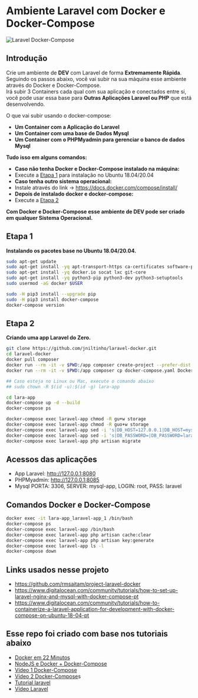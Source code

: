 # Ambiente Laravel com Docker e Docker-Compose

 ![Laravel Docker-Compose](laravel-compose.png)

## Introdução

Crie um ambiente de **DEV** com Laravel de forma **Extremamente Rápida**.\
Seguindo os passos abaixo, você vai subir na sua máquina esse ambiente através do Docker e Docker-Compose.\
Irá subir 3 Containers cada qual com sua aplicação e conectados entre si, você pode usar essa base para
**Outras Aplicações Laravel ou PHP** que está desenvolvendo.

O que vai subir usando o docker-compose:

- **Um Container com a Aplicação do Laravel**
- **Um Container com uma base de Dados Mysql**
- **Um Container com o PHPMyadmin para gerenciar o banco de dados Mysql**

**Tudo isso em alguns comandos:**

- **Caso não tenha Docker e Docker-Compose instalado na máquina:**
- Execute a [Etapa 1](#etapa-1) para instalação no Ubuntu 18.04/20.04
- **Caso tenha outro sistema operacional:**
- Instale através do link -> <https://docs.docker.com/compose/install/>
- **Depois de instalado docker e docker-compose:**
- Execute a [Etapa 2](#etapa-2)

**Com Docker e Docker-Compose esse ambiente de DEV pode ser criado em qualquer Sistema Operacional.**

## Etapa 1

**Instalando os pacotes base no Ubuntu 18.04/20.04.**

```bash
sudo apt-get update
sudo apt-get install -yq apt-transport-https ca-certificates software-properties-common
sudo apt-get install -yq docker.io socat lxc git-core
sudo apt-get install -yq python3-pip python3-dev python3-setuptools
sudo usermod -aG docker $USER

sudo -H pip3 install --upgrade pip
sudo -H pip3 install docker-compose
docker-compose version
```

## Etapa 2

**Criando uma app Laravel do Zero.**

```bash
git clone https://github.com/jniltinho/laravel-docker.git
cd laravel-docker
docker pull composer
docker run --rm -it -v $PWD:/app composer create-project --prefer-dist laravel/laravel lara-app
docker run --rm -it -v $PWD:/app composer cp docker-compose.yaml Dockerfile lara-app/

## Caso esteja no Linux ou Mac, execute o comando abaixo
## sudo chown -R $(id -u):$(id -g) lara-app

cd lara-app
docker-compose up -d --build
docker-compose ps

docker-compose exec laravel-app chmod -R gu+w storage
docker-compose exec laravel-app chmod -R guo+w storage
docker-compose exec laravel-app sed -i 's|DB_HOST=127.0.0.1|DB_HOST=mysql-app|' .env
docker-compose exec laravel-app sed -i 's|DB_PASSWORD=|DB_PASSWORD=laravel|' .env
docker-compose exec laravel-app php artisan migrate
```

## Acessos das aplicações

- App Laravel: http://127.0.0.1:8080
- PHPMyadmin: http://127.0.0.1:8085
- Mysql PORTA: 3306, SERVER: mysql-app, LOGIN: root, PASS: laravel

## Comandos Docker e Docker-Compose

```bash
docker exec -it lara-app_laravel-app_1 /bin/bash
docker-compose ps
docker-compose exec laravel-app /bin/bash
docker-compose exec laravel-app php artisan cache:clear
docker-compose exec laravel-app php artisan key:generate
docker-compose exec laravel-app ls -l
docker-compose down
```

## Links usados nesse projeto

- <https://github.com/rmsaitam/project-laravel-docker>
- <https://www.digitalocean.com/community/tutorials/how-to-set-up-laravel-nginx-and-mysql-with-docker-compose-pt>
- <https://www.digitalocean.com/community/tutorials/how-to-containerize-a-laravel-application-for-development-with-docker-compose-on-ubuntu-18-04-pt>

## Esse repo foi criado com base nos tutoriais abaixo

- [Docker em 22 Minutos](https://www.youtube.com/watch?v=Kzcz-EVKBEQ)
- [NodeJS e Docker + Docker-Compose](https://www.youtube.com/watch?v=AVNADGzXrrQ)
- [Vídeo 1 Docker-Compose](https://www.youtube.com/watch?v=HxPz3eLnXZk)
- [Vídeo 2 Docker-Compose](https://www.youtube.com/watch?v=VXTQFhy7Dt8)s
- [Tutorial laravel](https://fullcycle.com.br/docker-e-docker-composer-na-pratica-criando-ambiente-laravel/)
- [Vídeo Laravel](https://www.youtube.com/watch?v=vnE9fCCGNWw)
